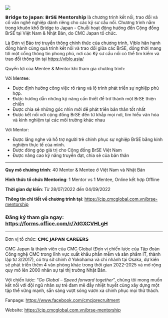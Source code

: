 ![](https://images.viblo.asia/full/c8405105-0ac7-443e-89b3-33ef6dbafb25.png)

𝗕𝗿𝗶𝗱𝗴𝗲 𝘁𝗼 𝗝𝗮𝗽𝗮𝗻: 𝗕𝗿𝗦𝗘 𝗠𝗲𝗻𝘁𝗼𝗿𝘀𝗵𝗶𝗽 là chương trình kết nối, trao đổi và cố vấn nghề nghiệp dành riêng cho các kỹ sư cầu nối. Chương trình nằm trong khuôn khổ Bridge to Japan - Chuỗi hoạt động hướng đến Cộng đồng BrSE tại Việt Nam & Nhật Bản, do CMC Japan tổ chức. 

Là Đơn vị Bảo trợ truyền thông chính thức của chương trình, Viblo hân hạnh đồng hành cùng quá trình kết nối và trao đổi giữa các BrSE, đồng thời mang tới một cổng thông tin phong phú, nơi các Kỹ sư cầu nối có thể tìm kiếm và trao đổi thông tin tại https://viblo.asia/

Quyền lợi của Mentee & Mentor khi tham gia chương trình:

Với Mentee:
- Được định hướng công việc rõ ràng và lộ trình phát triển sự nghiệp phù hợp.
- Được hướng dẫn những kỹ năng cần thiết để trở thành một BrSE thiện chiến
- Được chia sẻ những góc nhìn mới để phát triển bản thân tốt nhất
- Được kết nối với cộng đồng BrSE đến từ khắp mọi nơi, tìm hiểu văn hóa và kinh nghiệm tại các môi trường khác nhau

Với Mentor:
- Được lắng nghe và hỗ trợ người trẻ chinh phục sự nghiệp BrSE bằng kinh nghiệm thực tế của mình.
- Được đóng góp giá trị cho Cộng đồng BrSE Việt Nam
- Được nâng cao kỹ năng truyền đạt, chia sẻ của bản thân
---------------------------------------------------------
**Quy mô chương trình**: 40 Mentor & Mentee ở Việt Nam và Nhật Bản

**Hình thức tổ chức Mentoring**: 1 Mentor vs 1 Mentee, Online kết hợp Offline

**Thời gian dự kiến**: Từ 28/07/2022 đến 04/09/2022

**Thông tin chi tiết về chương trình tại**: https://cjp.cmcglobal.com.vn/brse-mentorship

### Đăng ký tham gia ngay: https://forms.office.com/r/7dGXCVHLgH
---------------------------------------------------------
Đơn vị tổ chức: 𝗖𝗠𝗖 𝗝𝗔𝗣𝗔𝗡 𝗖𝗔𝗥𝗘𝗘𝗥𝗦

CMC Japan là thành viên của CMC Global (Đơn vị chiến lược của Tập đoàn Công nghệ CMC trong lĩnh vực xuất khẩu phần mềm và sản phẩm IT, thành lập từ 3/2017), có trụ sở chính ở Yokohama và chi nhánh tại Osaka, dự kiến sẽ phát triển thêm 4 văn phòng khác trong thời gian 2022-2025 và mở rộng quy mô lên 2000 nhân sự tại thị trường Nhật Bản. 

Với chiến lược: “*Go Global – Speed forward together*”, chúng tôi mong muốn kết nối với đội ngũ nhân sự trẻ đam mê đầy nhiệt huyết cùng xây dựng một tập thể vững mạnh, sẵn sàng vượt sóng vươn xa chinh phục mọi thử thách.


Fanpage: https://www.facebook.com/cmcjprecruitment

Website: https://cjp.cmcglobal.com.vn/brse-mentorship